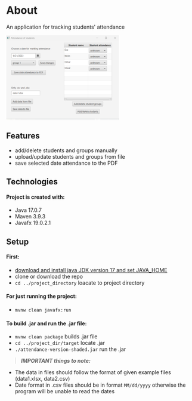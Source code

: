 # About

An application for tracking students' attendance

<img src="images/uploadingData.png" height="60%" width ="60%">

## Features
* add/delete students and groups manually
* upload/update students and groups from file
* save selected date attendance to the PDF

## Technologies
#### Project is created with:

* Java 17.0.7
* Maven 3.9.3
* Javafx 19.0.2.1
	
## Setup
#### First:

* [download and install java JDK version 17 and set JAVA_HOME](https://docs.oracle.com/cd/E19182-01/821-0917/inst_jdk_javahome_t/index.html)
* clone or download the repo
* `cd ../project_directory` loacate to project directory

#### For just running the project:

* `mvnw clean javafx:run`

#### To build .jar and run the .jar file:

* `mvnw clean package` builds .jar file
* `cd ../project_dir/target` locate .jar
* `./attendance-version-shaded.jar` run the .jar

>  **_IMPORTANT things to note:_**

* The data in files should follow the format of given example files (data1.xlsx, data2.csv)
* Date format in .csv files should be in format `MM/dd/yyyy` otherwise the program will be unable to read the dates

